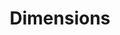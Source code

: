 ---
bigquery: https://console.cloud.google.com/bigquery?p=covid-19-dimensions-ai&page=table&d=data&t=publications
contributors: Digital Science, https://www.digital-science.com/
cost: Free for personal, non-commercial use.
description: Dimensions contains more than 100 million publications, ranging from
  articles published in scholarly journals, books and book chapters, to preprints
  and conference proceedings. All publications are contextualized with linked data
  sets, funding, publications, patents, clinical trials, and policy documents. You
  can also view associated categories, funders, institutions, and researcher profiles.
documentation: https://docs.dimensions.ai/bigquery/index.html
last_edit: 04/09/2022, 10:27:41
location: https://www.dimensions.ai/products/free/
maintained_by: Digital Science, https://www.digital-science.com/
schema_fields:
- foa_number
- legal_status
- date_print
- publication_date
- book_title
- end_date
- brief_title
- associated_publication_pmid
- associated_publication_arxiv_id
- email_address
- repository_url
- family_count
- original_assignee
- interventions
- subtitles
- assignee_orgs
- associated_grant_ids
- category_for
- filing_year
- acknowledgements
- category_hra
- legal_events
- category_hrcs_rac
- parent_id
- title
- research_org_state_codes
- original_assignee_countries
- priority_year
- category_icrp_cso
- external_ids
- start_year
- granted_year
- source_id
- arxiv_id
- linkout
- open_access_categories
- category_bra
- publisher
- date_normal
- funder_countries
- category_rcdc
- repository_name
- current_assignee
- research_orgs
- pmcid
- priority_date
- date_imported_gbq
- funding_usd
- researcher_ids
- relationships
- funding_eur
- funding_details
- proceedings_title
- original_title
- created_date
- pmid
- mesh_headings
- citations
- active_years
- organisation_details
- clinical_trial_ids
- funding_cny
- categories
- funding_currency
- authors
- funding_nzd
- conditions
- name
- book_series_title
- date_online
- types
- volume
- investigators
- license
- start_date
- filing_date
- jurisdiction
- kind
- patent_ids
- metrics
- original_abstract
- acronym
- research_org_countries
- phase
- registry
- address
- altmetrics
- open_access_categories_v2
- pages
- mesh_terms
- citation_string
- expiration_year
- granted_date
- isbn
- funder_org_state_codes
- aliases
- journal
- abstract
- category_hrcs_hc
- date_modified
- filing_status
- funder_org_cities
- editors
- cited_by_ids
- status
- funding_cad
- funding_gbp
- acronyms
- resulting_publication_doi
- end_year
- date_inserted
- funding_amount
- research_org_state_names
- cpc
- date
- journal_lists
- funding_chf
- publication_ids
- id
- type
- funder_orgs
- current_assignee_orgs
- concepts
- associated_publication_doi
- grant_number
- labels
- current_assignee_countries
- year
- eisbn
- established
- gender
- funder_org
- description
- links
- funding_aud
- funder_org_acronyms
- issue
- category_sdg
- doi
- repository_id
- category_icrp_ct
- associated_publication_id
- reference_ids
- embargo_date
- application_number
- research_org_country_names
- funder_org_countries
- category_uoa
- family_id
- original_assignee_orgs
- publication_year
- ipcr
- conference
- language
- resulting_publication_ids
- research_org_cities
- assignee_countries
- supporting_grant_ids
- inventor_names
- wikipedia_url
- family_members_ids
- funding_jpy
- research_org_city_names
- expiration_date
- citations_count
shortname: dimensions
tags:
- scholarly literature
- patents
- funding
- clinical trials
- academic profiles
terms_of_use: 'Use of both the Dimensions COVID-19 dataset and full Dimensions dataset
  are subject to the Dimensions Terms of use: https://www.dimensions.ai/policies-terms-legal '
title: Dimensions
uuid: dcff88bd-fe6b-4fdb-8159-809bf9d7bc1c
---